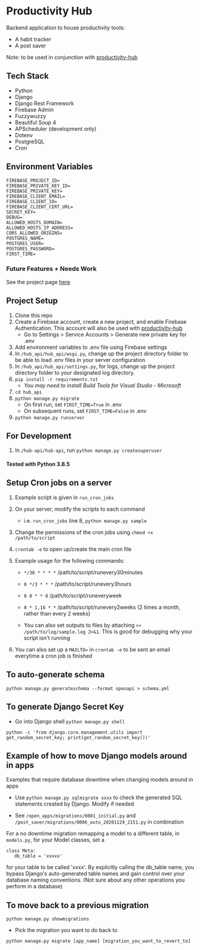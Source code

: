 # Productivity Hub

Backend application to house productivity tools:

- A habit tracker
- A post saver

Note: to be used in conjunction with [productivity-hub](https://github.com/nicholaspung/productivity-hub)

## Tech Stack

- Python
- Django
- Django Rest Framework
- Firebase Admin
- Fuzzywuzzy
- Beautiful Soup 4
- APScheduler (development only)
- Dotenv
- PostgreSQL
- Cron

## Environment Variables

```
FIREBASE_PROJECT_ID=
FIREBASE_PRIVATE_KEY_ID=
FIREBASE_PRIVATE_KEY=
FIREBASE_CLIENT_EMAIL=
FIREBASE_CLIENT_ID=
FIREBASE_CLIENT_CERT_URL=
SECRET_KEY=
DEBUG=
ALLOWED_HOSTS_DOMAIN=
ALLOWED_HOSTS_IP_ADDRESS=
CORS_ALLOWED_ORIGINS=
POSTGRES_NAME=
POSTGRES_USER=
POSTGRES_PASSWORD=
FIRST_TIME=
```

### Future Features + Needs Work

See the project page [here](https://github.com/nicholaspung/productivity-hub-api/projects/1)

## Project Setup

1. Clone this repo
2. Create a Firebase account, create a new project, and enable Firebase Authentication. This account will also be used with [productivity-hub](https://github.com/nicholaspung/productivity-hub)
   - Go to Settings > Service Accounts > Generate new private key for .env
3. Add environment variables to .env file using Firebase settings
4. In `/hub_api/hub_api/wsgi.py`, change up the project directory folder to be able to load .env files in your server configuration
5. In `/hub_api/hub_api/settings.py`, for logs, change up the project directory folder to your designated log directory.
6. `pip install -r requirements.txt`
   - _You may need to install Build Tools for Visual Studio - Microsoft_
7. `cd hub_api`
8. `python manage.py migrate`
   - On first run, set `FIRST_TIME=True` in .env
   - On subsequent runs, set `FIRST_TIME=False` in .env
9. `python manage.py runserver`

## For Development

1. In `/hub-api/hub-api`, run `python manage.py createsuperuser`

#### Tested with Python 3.8.5

## Setup Cron jobs on a server

1. Example script is given in `run_cron_jobs`
2. On your server, modify the scripts to each command
   - i.e. `run_cron_jobs` line 8, `python manage.py sample`
3. Change the permissions of the cron jobs using `chmod +x /path/to/script`
4. `crontab -e` to open up/create the main cron file
5. Example usage for the following commands:

   - `*/30 * * * *` /path/to/script/runevery30minutes
   - `0 */3 * * *` /path/to/script/runevery3hours
   - `0 0 * * 0` /path/to/script/runeveryweek
   - `0 * 1,16 * *` /path/to/script/runevery2weeks (2 times a month, rather than every 2 weeks)

   - You can also set outputs to files by attaching `>> /path/to/log/sample.log 2>&1`. This is good for debugging why your script isn't running

6. You can also set up a `MAILTO=` in `crontab -e` to be sent an email everytime a cron job is finished

## To auto-generate schema

`python manage.py generateschema --format openapi > schema.yml`

## To generate Django Secret Key

- Go into Django shell `python manage.py shell`

`python -c 'from django.core.management.utils import get_random_secret_key; print(get_random_secret_key())'`

## Example of how to move Django models around in apps

Examples that require database downtime when changing models around in apps

- Use `python manage.py sqlmigrate xxxx` to check the generated SQL statements created by Django. Modify if needed

- See `/open_apps/migrations/0001_initial.py` and `/post_saver/migrations/0006_auto_20201129_2151.py` in combination

For a no downtime migration remapping a model to a different table, in `models.py`, for your Model classes, set a

```
class Meta:
   db_table = 'xxxxx'
```

for your table to be called 'xxxx'. By explicitly calling the db_table name, you bypass Django's auto-generated table names and gain control over your database naming conventions. (Not sure about any other operations you perform in a database)

## To move back to a previous migration

`python manage.py showmigrations`

- Pick the migration you want to do back to

`python manage.py migrate [app_name] [migration_you_want_to_revert_to]`
